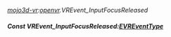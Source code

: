 _[mojo3d-vr](../../modules/mojo3d-vr/mojo3d-vr-module.md):[openvr](openvr:).VREvent\_InputFocusReleased_
##### Const VREvent\_InputFocusReleased:[EVREventType](../../modules/mojo3d-vr/openvr-evreventtype.md)
